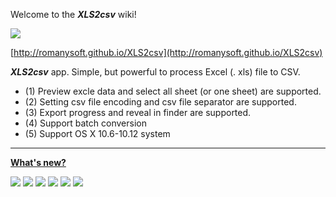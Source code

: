Welcome to the _**XLS2csv**_ wiki!

![](https://romanysoft.github.io/XLS2csv/images/logo_64.png)

[http://romanysoft.github.io/XLS2csv](http://romanysoft.github.io/XLS2csv)

_**XLS2csv**_ app. Simple, but powerful to process Excel (. xls) file to CSV. 

* (1) Preview excle data and select all sheet (or one sheet) are supported.
* (2) Setting csv file encoding and csv file separator are supported.
* (3) Export progress and reveal in finder are supported.
* (4) Support batch conversion
* (5) Support OS X 10.6-10.12 system

***

**[What's new?](https://romanysoft.github.io/XLS2csv/versions.html#)**


[![](https://romanysoft.github.io/XLS2csv/images/screens/common/c1.jpg)](https://romanysoft.github.io/XLS2csv)
[![](https://romanysoft.github.io/XLS2csv/images/screens/common/c2.jpg)](https://romanysoft.github.io/XLS2csv)
[![](https://romanysoft.github.io/XLS2csv/images/screens/common/c3.jpg)](https://romanysoft.github.io/XLS2csv)
[![](https://romanysoft.github.io/XLS2csv/images/screens/common/c4.jpg)](https://romanysoft.github.io/XLS2csv)
[![](https://romanysoft.github.io/XLS2csv/images/screens/common/c5.jpg)](https://romanysoft.github.io/XLS2csv)
[![](https://romanysoft.github.io/XLS2csv/images/screens/common/c6.jpg)](https://romanysoft.github.io/XLS2csv)
